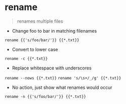 # rename

> renames multiple files

- Change foo to bar in matching filenames

`rename {{'s/foo/bar/'}} {{*.txt}}`

- Convert to lower case

`rename -c {{*.txt}}`

- Replace whitespace with underscores

`rename --nows {{*.txt}}`
`rename 's/\s+/_/g' {{*.txt}}`

- No action, just show what renames would occur

`rename -n {{'s/foo/bar/'}} {{*.txt}}`
